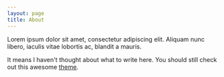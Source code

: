 ```yaml
---
layout: page
title: About
---
```


<p class="message">
  Lorem ipsum dolor sit amet, consectetur adipiscing elit. Aliquam nunc libero, iaculis vitae lobortis ac, blandit a mauris.
</p>

It means I haven't thought about what to write here. You should still check out this awesome [theme](http://hyde.getpoole.com/).
